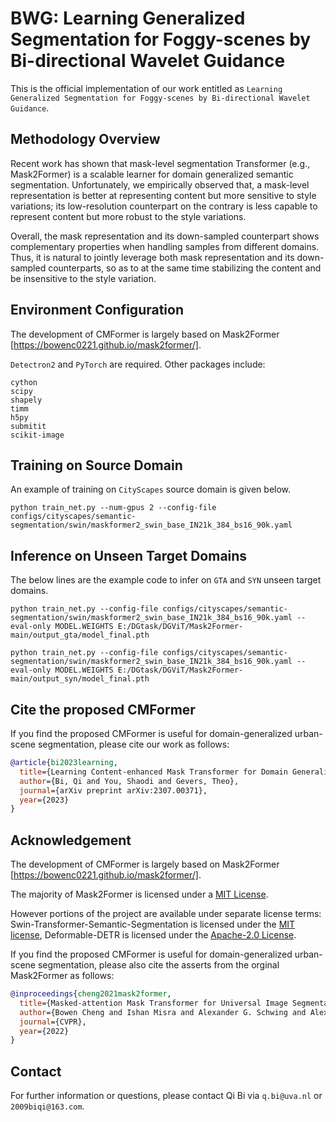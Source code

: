 # BWG: Learning Generalized Segmentation for Foggy-scenes by Bi-directional Wavelet Guidance

This is the official implementation of our work entitled as ```Learning Generalized Segmentation for Foggy-scenes by Bi-directional Wavelet Guidance```.

## Methodology Overview

Recent work has shown that mask-level segmentation Transformer (e.g., Mask2Former) is a scalable learner for domain generalized semantic segmentation. Unfortunately, we empirically observed that, a mask-level representation is better at representing content but more sensitive to style variations; its low-resolution counterpart on the contrary is less capable to represent content but more robust to the style variations.

Overall, the mask representation and its down-sampled counterpart shows complementary properties when handling samples from different domains. Thus, it is natural to jointly
leverage both mask representation and its down-sampled counterparts, so as to at the same time stabilizing the content and be insensitive to the style variation.

## Environment Configuration
The development of CMFormer is largely based on Mask2Former [https://bowenc0221.github.io/mask2former/].

```Detectron2``` and ```PyTorch``` are required. Other packages include:
```
cython
scipy
shapely
timm
h5py
submitit
scikit-image
```

## Training on Source Domain
An example of training on ```CityScapes``` source domain is given below.

```
python train_net.py --num-gpus 2 --config-file configs/cityscapes/semantic-segmentation/swin/maskformer2_swin_base_IN21k_384_bs16_90k.yaml
```

## Inference on Unseen Target Domains

The below lines are the example code to infer on ```GTA``` and ```SYN``` unseen target domains.
```
python train_net.py --config-file configs/cityscapes/semantic-segmentation/swin/maskformer2_swin_base_IN21k_384_bs16_90k.yaml --eval-only MODEL.WEIGHTS E:/DGtask/DGViT/Mask2Former-main/output_gta/model_final.pth
```
```
python train_net.py --config-file configs/cityscapes/semantic-segmentation/swin/maskformer2_swin_base_IN21k_384_bs16_90k.yaml --eval-only MODEL.WEIGHTS E:/DGtask/DGViT/Mask2Former-main/output_syn/model_final.pth
```

## Cite the proposed CMFormer

If you find the proposed CMFormer is useful for domain-generalized urban-scene segmentation, please cite our work as follows:

```BibTeX
@article{bi2023learning,
  title={Learning Content-enhanced Mask Transformer for Domain Generalized Urban-Scene Segmentation},
  author={Bi, Qi and You, Shaodi and Gevers, Theo},
  journal={arXiv preprint arXiv:2307.00371},
  year={2023}
}
```

## Acknowledgement

The development of CMFormer is largely based on Mask2Former [https://bowenc0221.github.io/mask2former/].

The majority of Mask2Former is licensed under a [MIT License](LICENSE).

However portions of the project are available under separate license terms: Swin-Transformer-Semantic-Segmentation is licensed under the [MIT license](https://github.com/SwinTransformer/Swin-Transformer-Semantic-Segmentation/blob/main/LICENSE), Deformable-DETR is licensed under the [Apache-2.0 License](https://github.com/fundamentalvision/Deformable-DETR/blob/main/LICENSE).

If you find the proposed CMFormer is useful for domain-generalized urban-scene segmentation, please also cite the asserts from the orginal Mask2Former as follows:

```BibTeX
@inproceedings{cheng2021mask2former,
  title={Masked-attention Mask Transformer for Universal Image Segmentation},
  author={Bowen Cheng and Ishan Misra and Alexander G. Schwing and Alexander Kirillov and Rohit Girdhar},
  journal={CVPR},
  year={2022}
}
```

## Contact

For further information or questions, please contact Qi Bi via ```q.bi@uva.nl``` or ```2009biqi@163.com```.

